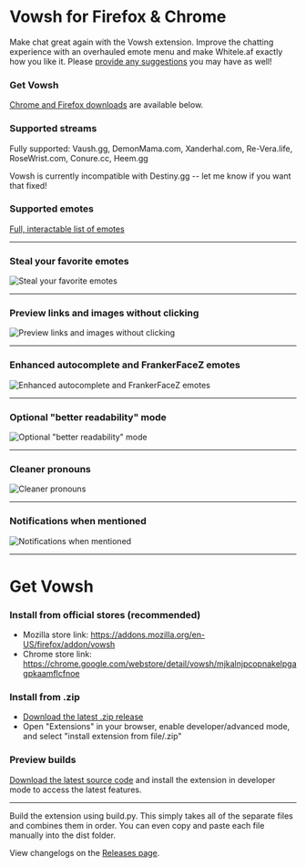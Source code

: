 # Vowsh for Firefox & Chrome
Make chat great again with the Vowsh extension. Improve the chatting experience with an overhauled emote menu and make Whitele.af exactly how you like it. Please [provide any suggestions](https://github.com/VowshApp/Extension/issues) you may have as well!

### Get Vowsh
[Chrome and Firefox downloads](https://github.com/VowshApp/Extension#get-vowsh-1) are available below.

### Supported streams

Fully supported: Vaush.gg, DemonMama.com, Xanderhal.com, Re-Vera.life, RoseWrist.com, Conure.cc, Heem.gg

Vowsh is currently incompatible with Destiny.gg -- let me know if you want that fixed!

### Supported emotes
[Full, interactable list of emotes](https://ryan.gq/vowsh)

---

### Steal your favorite emotes
![Steal your favorite emotes](https://ryan.gq/vowsh/screenshots/1.png)

---

### Preview links and images without clicking
![Preview links and images without clicking](https://ryan.gq/vowsh/screenshots/2.png)

---

### Enhanced autocomplete and FrankerFaceZ emotes
![Enhanced autocomplete and FrankerFaceZ emotes](https://ryan.gq/vowsh/screenshots/3.png)

---

### Optional "better readability" mode
![Optional "better readability" mode](https://ryan.gq/vowsh/screenshots/4.png)

---

### Cleaner pronouns
![Cleaner pronouns](https://ryan.gq/vowsh/screenshots/5.png)

---

### Notifications when mentioned
![Notifications when mentioned](https://ryan.gq/vowsh/screenshots/6.png)

---

# Get Vowsh
### Install from official stores (recommended)
* Mozilla store link: https://addons.mozilla.org/en-US/firefox/addon/vowsh
* Chrome store link: https://chrome.google.com/webstore/detail/vowsh/mjkalnjpcopnakelpgagpkaamflcfnoe


### Install from .zip
* [Download the latest .zip release](https://github.com/VowshApp/Extension/releases)
* Open "Extensions" in your browser, enable developer/advanced mode, and select "install extension from file/.zip"

### Preview builds
[Download the latest source code](https://github.com/VowshApp/Extension/archive/refs/heads/main.zip) and install the extension in developer mode to access the latest features.

---

Build the extension using build.py. This simply takes all of the separate files and combines them in order. You can even copy and paste each file manually into the dist folder.

View changelogs on the [Releases page](https://github.com/VowshApp/Extension/releases).
